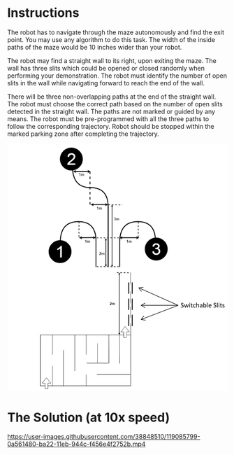 # Instructions

The robot has to navigate through the maze autonomously and find the exit point. You may use any
algorithm to do this task. The width of the inside paths of the maze would be 10 inches wider than
your robot. 

The robot may find a straight wall to its right, upon exiting the maze. The wall has three slits which
could be opened or closed randomly when performing your demonstration. The robot must identify
the number of open slits in the wall while navigating forward to reach the end of the wall.

There will be three non-overlapping paths at the end of the straight wall. The robot must choose the
correct path based on the number of open slits detected in the straight wall.
The paths are not marked or guided by any means. The robot must be pre-programmed with all the
three paths to follow the corresponding trajectory. Robot should be stopped within the marked
parking zone after completing the trajectory.

![Maze](/maze.jpg)

# The Solution (at 10x speed)

https://user-images.githubusercontent.com/38848510/119085799-0a561480-ba22-11eb-944c-f456e4f2752b.mp4

